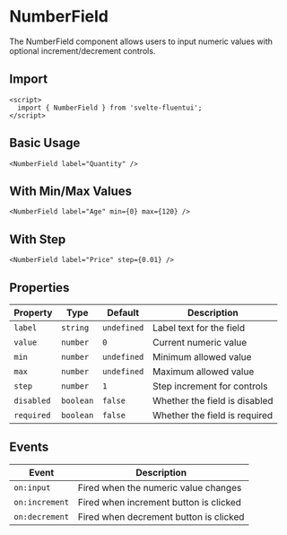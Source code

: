 # NumberField

The NumberField component allows users to input numeric values with optional increment/decrement controls.

## Import

```svelte
<script>
  import { NumberField } from 'svelte-fluentui';
</script>
```

## Basic Usage

```svelte
<NumberField label="Quantity" />
```

## With Min/Max Values

```svelte
<NumberField label="Age" min={0} max={120} />
```

## With Step

```svelte
<NumberField label="Price" step={0.01} />
```

## Properties

| Property | Type | Default | Description |
|----------|------|---------|-------------|
| `label` | `string` | `undefined` | Label text for the field |
| `value` | `number` | `0` | Current numeric value |
| `min` | `number` | `undefined` | Minimum allowed value |
| `max` | `number` | `undefined` | Maximum allowed value |
| `step` | `number` | `1` | Step increment for controls |
| `disabled` | `boolean` | `false` | Whether the field is disabled |
| `required` | `boolean` | `false` | Whether the field is required |

## Events

| Event | Description |
|-------|-------------|
| `on:input` | Fired when the numeric value changes |
| `on:increment` | Fired when increment button is clicked |
| `on:decrement` | Fired when decrement button is clicked |